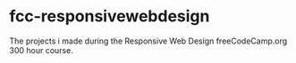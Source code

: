 # fcc-responsivewebdesign
The projects i made during the Responsive Web Design freeCodeCamp.org 300 hour course.
